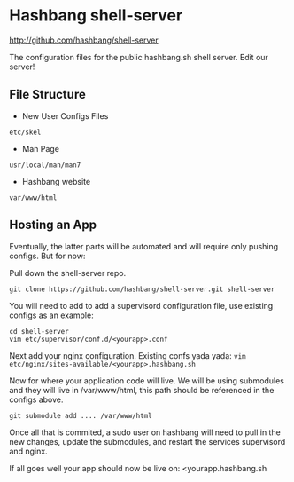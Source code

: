 # Hashbang shell-server

<http://github.com/hashbang/shell-server>

The configuration files for the public hashbang.sh shell server.  Edit our server!

## File Structure
* New User Configs Files
```
etc/skel
```
* Man Page
```
usr/local/man/man7
```
* Hashbang website
```
var/www/html
```

## Hosting an App 

Eventually, the latter parts will be automated and will require only pushing configs. But for now:

Pull down the shell-server repo.
```
git clone https://github.com/hashbang/shell-server.git shell-server
```

You will need to add to add a supervisord configuration file, use existing configs as an example:
```
cd shell-server
vim etc/supervisor/conf.d/<yourapp>.conf
```

Next add your nginx configuration. Existing confs yada yada:
```vim etc/nginx/sites-available/<yourapp>.hashbang.sh```


Now for where your application code will live. We will be using submodules and they will live in /var/www/html, this path should be referenced in the configs above.

```git submodule add .... /var/www/html```

Once all that is commited, a sudo user on hashbang will need to pull in the new changes, update the submodules, and restart the services supervisord and nginx. 

If all goes well your app should now be live on: <yourapp.hashbang.sh


